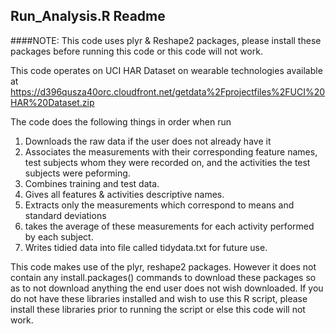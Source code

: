 ## Run_Analysis.R Readme
####NOTE: This code uses plyr & Reshape2 packages, please install these packages before running this code or this code will not work.

This code operates on UCI HAR Dataset on wearable technologies available at 
https://d396qusza40orc.cloudfront.net/getdata%2Fprojectfiles%2FUCI%20HAR%20Dataset.zip

The code does the following things in order when run
1. Downloads the raw data if the user does not already have it
2. Associates the measurements with their corresponding feature names, test subjects whom they were recorded on, and the activities the test subjects were peforming.  
3. Combines training and test data.  
4. Gives all features & activities descriptive names.
5. Extracts only the measurements which correspond to means and standard deviations
6. takes the average of these measurements for each activity performed by each subject.  
7. Writes tidied data into file called tidydata.txt for future use.

This code makes use of the plyr, reshape2 packages.  However it does not contain any install.packages() commands to download these packages so as to not download anything the end user does not wish downloaded.  If you do not have these libraries installed and wish to use this R script, please install these libraries prior to running the script or else this code will not work.
